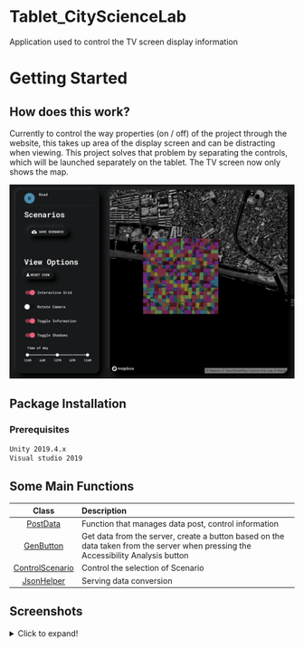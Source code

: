 # Tablet_CityScienceLab

Application used to control the TV screen display information

# Getting Started

## How does this work?

Currently to control the way properties (on / off) of the project through the website, this takes up area of the display screen and can be distracting when viewing. This project solves that problem by separating the controls, which will be launched separately on the tablet. The TV screen now only shows the map.

![Screenshot 0](img/Screenshot00.png)
 
## Package Installation

### Prerequisites

```
Unity 2019.4.x
Visual studio 2019
```

## Some Main Functions

|       Class       |                       Description                             |
|       :----:      |                       :----                                   |
|   [PostData](https://github.com/viettham1998/Tablet_CityScienceLab/blob/master/Assets/Script/PostData.cs)               | Function that manages data post, control information              |
|   [GenButton](https://github.com/viettham1998/Tablet_CityScienceLab/blob/master/Assets/Script/GenButton.cs)             | Get data from the server, create a button based on the data taken from the server when pressing the Accessibility Analysis button  |
|   [ControlScenario](https://github.com/viettham1998/Tablet_CityScienceLab/blob/master/Assets/Script/ControlScenario.cs) | Control the selection of Scenario                                 |
|   [JsonHelper](https://github.com/viettham1998/Tablet_CityScienceLab/blob/master/Assets/Script/JsonHelper.cs)           | Serving data conversion                                 |


## Screenshots

<details>
  <summary>Click to expand!</summary>

![Video 1](img/video01.gif)
![Video 1](img/video02.gif)
![Screenshot 1](img/Screenshot01.png)
![Screenshot 2](img/Screenshot02.png)

</details>
